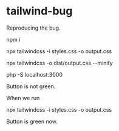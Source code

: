 # tailwind-bug

Reproducing the bug.

npm i

npx tailwindcss -i styles.css -o output.css

npx tailwindcss -o dist/output.css --minify

php -S localhost:3000

Button is not green.

When we run

npx tailwindcss -i styles.css -o output.css

Button is green now.
